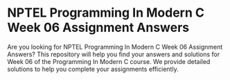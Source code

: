 # NPTEL Programming In Modern C Week 06 Assignment Answers

Are you looking for NPTEL Programming In Modern C Week 06 Assignment Answers? This repository will help you find your answers and solutions for Week 06 of the Programming In Modern C course. We provide detailed solutions to help you complete your assignments efficiently.